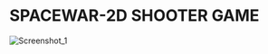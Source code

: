# SPACEWAR-2D SHOOTER GAME



![Screenshot_1](https://github.com/Ironqua/SpaceWar/assets/114105582/b902c792-29b0-48ed-98a8-a3698e08d341)

